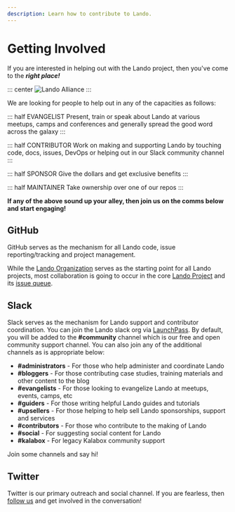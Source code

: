 ```yaml
---
description: Learn how to contribute to Lando.
---
```


# Getting Involved

If you are interested in helping out with the Lando project, then you've come to the _**right place!**_

::: center
![Lando Alliance](https://lando.dev/images/lando-alliance.png)
:::

We are looking for people to help out in any of the capacities as follows:

::: half EVANGELIST
Present, train or speak about Lando at various meetups, camps and conferences and generally spread the good word across the galaxy
:::

::: half CONTRIBUTOR
Work on making and supporting Lando by touching code, docs, issues, DevOps or helping out in our Slack community channel
:::

::: half SPONSOR
Give the dollars and get exclusive benefits
:::

::: half MAINTAINER
Take ownership over one of our repos
:::

**If any of the above sound up your alley, then join us on the comms below and start engaging!**


## GitHub

GitHub serves as the mechanism for all Lando code, issue reporting/tracking and project management.

While the [Lando Organization](https://github.com/lando) serves as the starting point for all Lando projects, most collaboration is going to occur in the core [Lando Project](https://github.com/lando/lando) and its [issue queue](https://github.com/lando/lando/issues).

## Slack

Slack serves as the mechanism for Lando support and contributor coordination. You can join the Lando slack org via [LaunchPass](https://launchpass.com/devwithlando). By default, you will be added to the **#community** channel which is our free and open community support channel. You can also join any of the additional channels as is appropriate below:

  * **#administrators** - For those who help administer and coordinate Lando
  * **#bloggers** - For those contributing case studies, training materials and other content to the blog
  * **#evangelists** - For those looking to evangelize Lando at meetups, events, camps, etc
  * **#guiders** - For those writing helpful Lando guides and tutorials
  * **#upsellers** - For those helping to help sell Lando sponsorships, support and services
  * **#contributors** - For those who contribute to the making of Lando
  * **#social** - For suggesting social content for Lando
  * **#kalabox** - For legacy Kalabox community support

Join some channels and say hi!

## Twitter

Twitter is our primary outreach and social channel. If you are fearless, then [follow us](https://twitter.com/devwithlando) and get involved in the conversation!
